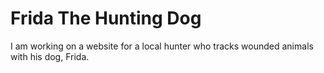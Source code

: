# Frida The Hunting Dog
I am working on a website for a local hunter who tracks wounded animals with his dog, Frida.
